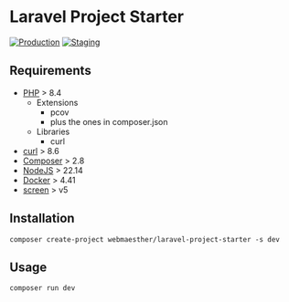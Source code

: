 # Laravel Project Starter

[![Production](https://github.com/webmaesther/laravel-project-starter/actions/workflows/production.yml/badge.svg)](https://github.com/webmaesther/laravel-project-starter/actions/workflows/production.yml)
[![Staging](https://github.com/webmaesther/laravel-project-starter/actions/workflows/staging.yml/badge.svg)](https://github.com/webmaesther/laravel-project-starter/actions/workflows/staging.yml)


## Requirements

- [PHP](https://phpmon.app/) > 8.4
  - Extensions
    - pcov
    - plus the ones in composer.json
  - Libraries
    - curl
- [curl](https://everything.curl.dev/install/macos.html) > 8.6
- [Composer](https://getcomposer.org/download/) > 2.8
- [NodeJS](https://nodejs.org/en/download) > 22.14
- [Docker](https://www.docker.com/) > 4.41
- [screen](https://formulae.brew.sh/formula/screen) > v5

## Installation

```shell
composer create-project webmaesther/laravel-project-starter -s dev
```

## Usage

```shell
composer run dev
```


